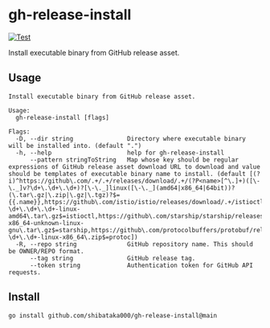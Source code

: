 # gh-release-install

[![Test](https://github.com/shibataka000/gh-release-install/actions/workflows/test.yaml/badge.svg)](https://github.com/shibataka000/gh-release-install/actions/workflows/test.yaml)

Install executable binary from GitHub release asset.

## Usage

```
Install executable binary from GitHub release asset.

Usage:
  gh-release-install [flags]

Flags:
  -D, --dir string               Directory where executable binary will be installed into. (default ".")
  -h, --help                     help for gh-release-install
      --pattern stringToString   Map whose key should be regular expressions of GitHub release asset download URL to download and value should be templates of executable binary name to install. (default [(?i)^https://github\.com/.+/.+/releases/download/.+/(?P<name>[^\.]+)([\-\._]v?\d+\.\d+\.\d+)?[\-\._]linux([\-\._](amd64|x86_64|64bit))?(\.tar\.gz|\.zip|\.gz|\.tgz)?$={{.name}},https://github\.com/istio/istio/releases/download/.+/istioctl-\d+\.\d+\.\d+-linux-amd64\.tar\.gz$=istioctl,https://github\.com/starship/starship/releases/download/.+/starship-x86_64-unknown-linux-gnu\.tar\.gz$=starship,https://github\.com/protocolbuffers/protobuf/releases/download/.+/protoc-\d+\.\d+-linux-x86_64\.zip$=protoc])
  -R, --repo string              GitHub repository name. This should be OWNER/REPO format.
      --tag string               GitHub release tag.
      --token string             Authentication token for GitHub API requests.
```

## Install

```
go install github.com/shibataka000/gh-release-install@main
```
